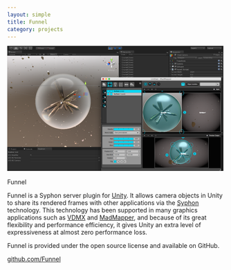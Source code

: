 ```yaml
---
layout: simple
title: Funnel
category: projects
---
```


<img src="/images/2014-02-07-funnel-1.png" width="500" />

Funnel

Funnel is a Syphon server plugin for [Unity][Unity]. It allows camera objects in Unity to share its rendered frames with other applications via the [Syphon][Syphon] technology. This technology has been supported in many graphics applications such as [VDMX][VDMX] and [MadMapper][MadMapper], and because of its great flexibility and performance efficiency, it gives Unity an extra level of expressiveness at almost zero performance loss.

Funnel is provided under the open source license and available on GitHub.

[github.com/Funnel](https://github.com/Funnel)

[Unity]:     http://unity3d.com
[Syphon]:    http://syphon.v002.info
[VDMX]:      http://vidvox.net
[MadMapper]: http://madmapper.com
